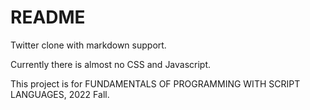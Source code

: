 # README

Twitter clone with markdown support.

Currently there is almost no CSS and Javascript.

This project is for FUNDAMENTALS OF PROGRAMMING WITH SCRIPT LANGUAGES, 2022 Fall.